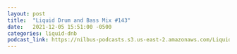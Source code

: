 ```yaml
---
layout: post
title:  "Liquid Drum and Bass Mix #143"
date:   2021-12-05 15:51:00 -0500
categories: liquid-dnb
podcast_link: https://nilbus-podcasts.s3.us-east-2.amazonaws.com/Liquid+Drum+and+Bass/Liquid+Drum+and+Bass+Mix+%23143.mp3
---
```

